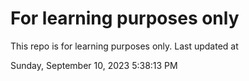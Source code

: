 # For learning purposes only
This repo is for learning purposes only.
Last updated at

Sunday, September 10, 2023 5:38:13 PM

